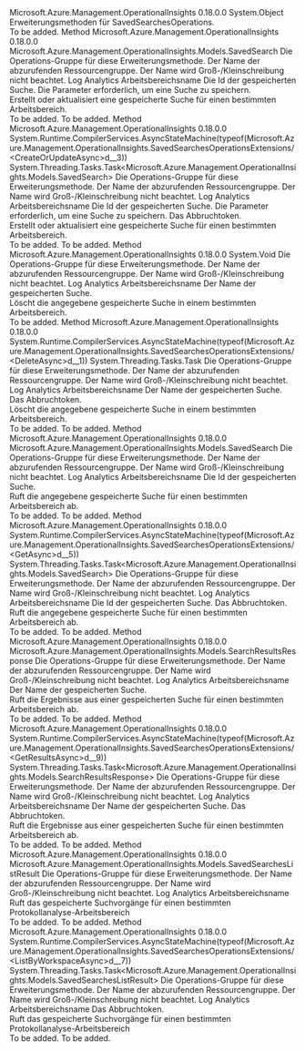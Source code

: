 <Type Name="SavedSearchesOperationsExtensions" FullName="Microsoft.Azure.Management.OperationalInsights.SavedSearchesOperationsExtensions">
  <TypeSignature Language="C#" Value="public static class SavedSearchesOperationsExtensions" />
  <TypeSignature Language="ILAsm" Value=".class public auto ansi abstract sealed beforefieldinit SavedSearchesOperationsExtensions extends System.Object" />
  <TypeSignature Language="DocId" Value="T:Microsoft.Azure.Management.OperationalInsights.SavedSearchesOperationsExtensions" />
  <TypeSignature Language="VB.NET" Value="Public Module SavedSearchesOperationsExtensions" />
  <TypeSignature Language="F#" Value="type SavedSearchesOperationsExtensions = class" />
  <AssemblyInfo>
    <AssemblyName>Microsoft.Azure.Management.OperationalInsights</AssemblyName>
    <AssemblyVersion>0.18.0.0</AssemblyVersion>
  </AssemblyInfo>
  <Base>
    <BaseTypeName>System.Object</BaseTypeName>
  </Base>
  <Interfaces />
  <Docs>
    <summary>
            Erweiterungsmethoden für SavedSearchesOperations.
            </summary>
    <remarks>To be added.</remarks>
  </Docs>
  <Members>
    <Member MemberName="CreateOrUpdate">
      <MemberSignature Language="C#" Value="public static Microsoft.Azure.Management.OperationalInsights.Models.SavedSearch CreateOrUpdate (this Microsoft.Azure.Management.OperationalInsights.ISavedSearchesOperations operations, string resourceGroupName, string workspaceName, string savedSearchName, Microsoft.Azure.Management.OperationalInsights.Models.SavedSearch parameters);" />
      <MemberSignature Language="ILAsm" Value=".method public static hidebysig class Microsoft.Azure.Management.OperationalInsights.Models.SavedSearch CreateOrUpdate(class Microsoft.Azure.Management.OperationalInsights.ISavedSearchesOperations operations, string resourceGroupName, string workspaceName, string savedSearchName, class Microsoft.Azure.Management.OperationalInsights.Models.SavedSearch parameters) cil managed" />
      <MemberSignature Language="DocId" Value="M:Microsoft.Azure.Management.OperationalInsights.SavedSearchesOperationsExtensions.CreateOrUpdate(Microsoft.Azure.Management.OperationalInsights.ISavedSearchesOperations,System.String,System.String,System.String,Microsoft.Azure.Management.OperationalInsights.Models.SavedSearch)" />
      <MemberSignature Language="VB.NET" Value="&lt;Extension()&gt;&#xA;Public Function CreateOrUpdate (operations As ISavedSearchesOperations, resourceGroupName As String, workspaceName As String, savedSearchName As String, parameters As SavedSearch) As SavedSearch" />
      <MemberSignature Language="F#" Value="static member CreateOrUpdate : Microsoft.Azure.Management.OperationalInsights.ISavedSearchesOperations * string * string * string * Microsoft.Azure.Management.OperationalInsights.Models.SavedSearch -&gt; Microsoft.Azure.Management.OperationalInsights.Models.SavedSearch" Usage="Microsoft.Azure.Management.OperationalInsights.SavedSearchesOperationsExtensions.CreateOrUpdate (operations, resourceGroupName, workspaceName, savedSearchName, parameters)" />
      <MemberType>Method</MemberType>
      <AssemblyInfo>
        <AssemblyName>Microsoft.Azure.Management.OperationalInsights</AssemblyName>
        <AssemblyVersion>0.18.0.0</AssemblyVersion>
      </AssemblyInfo>
      <ReturnValue>
        <ReturnType>Microsoft.Azure.Management.OperationalInsights.Models.SavedSearch</ReturnType>
      </ReturnValue>
      <Parameters>
        <Parameter Name="operations" Type="Microsoft.Azure.Management.OperationalInsights.ISavedSearchesOperations" RefType="this" />
        <Parameter Name="resourceGroupName" Type="System.String" />
        <Parameter Name="workspaceName" Type="System.String" />
        <Parameter Name="savedSearchName" Type="System.String" />
        <Parameter Name="parameters" Type="Microsoft.Azure.Management.OperationalInsights.Models.SavedSearch" />
      </Parameters>
      <Docs>
        <param name="operations">
            Die Operations-Gruppe für diese Erweiterungsmethode.
            </param>
        <param name="resourceGroupName">
            Der Name der abzurufenden Ressourcengruppe. Der Name wird Groß-/Kleinschreibung nicht beachtet.
            </param>
        <param name="workspaceName">
            Log Analytics Arbeitsbereichsname
            </param>
        <param name="savedSearchName">
            Die Id der gespeicherten Suche.
            </param>
        <param name="parameters">
            Die Parameter erforderlich, um eine Suche zu speichern.
            </param>
        <summary>
            Erstellt oder aktualisiert eine gespeicherte Suche für einen bestimmten Arbeitsbereich.
            </summary>
        <returns>To be added.</returns>
        <remarks>To be added.</remarks>
      </Docs>
    </Member>
    <Member MemberName="CreateOrUpdateAsync">
      <MemberSignature Language="C#" Value="public static System.Threading.Tasks.Task&lt;Microsoft.Azure.Management.OperationalInsights.Models.SavedSearch&gt; CreateOrUpdateAsync (this Microsoft.Azure.Management.OperationalInsights.ISavedSearchesOperations operations, string resourceGroupName, string workspaceName, string savedSearchName, Microsoft.Azure.Management.OperationalInsights.Models.SavedSearch parameters, System.Threading.CancellationToken cancellationToken = null);" />
      <MemberSignature Language="ILAsm" Value=".method public static hidebysig class System.Threading.Tasks.Task`1&lt;class Microsoft.Azure.Management.OperationalInsights.Models.SavedSearch&gt; CreateOrUpdateAsync(class Microsoft.Azure.Management.OperationalInsights.ISavedSearchesOperations operations, string resourceGroupName, string workspaceName, string savedSearchName, class Microsoft.Azure.Management.OperationalInsights.Models.SavedSearch parameters, valuetype System.Threading.CancellationToken cancellationToken) cil managed" />
      <MemberSignature Language="DocId" Value="M:Microsoft.Azure.Management.OperationalInsights.SavedSearchesOperationsExtensions.CreateOrUpdateAsync(Microsoft.Azure.Management.OperationalInsights.ISavedSearchesOperations,System.String,System.String,System.String,Microsoft.Azure.Management.OperationalInsights.Models.SavedSearch,System.Threading.CancellationToken)" />
      <MemberSignature Language="F#" Value="static member CreateOrUpdateAsync : Microsoft.Azure.Management.OperationalInsights.ISavedSearchesOperations * string * string * string * Microsoft.Azure.Management.OperationalInsights.Models.SavedSearch * System.Threading.CancellationToken -&gt; System.Threading.Tasks.Task&lt;Microsoft.Azure.Management.OperationalInsights.Models.SavedSearch&gt;" Usage="Microsoft.Azure.Management.OperationalInsights.SavedSearchesOperationsExtensions.CreateOrUpdateAsync (operations, resourceGroupName, workspaceName, savedSearchName, parameters, cancellationToken)" />
      <MemberType>Method</MemberType>
      <AssemblyInfo>
        <AssemblyName>Microsoft.Azure.Management.OperationalInsights</AssemblyName>
        <AssemblyVersion>0.18.0.0</AssemblyVersion>
      </AssemblyInfo>
      <Attributes>
        <Attribute>
          <AttributeName>System.Runtime.CompilerServices.AsyncStateMachine(typeof(Microsoft.Azure.Management.OperationalInsights.SavedSearchesOperationsExtensions/&lt;CreateOrUpdateAsync&gt;d__3))</AttributeName>
        </Attribute>
      </Attributes>
      <ReturnValue>
        <ReturnType>System.Threading.Tasks.Task&lt;Microsoft.Azure.Management.OperationalInsights.Models.SavedSearch&gt;</ReturnType>
      </ReturnValue>
      <Parameters>
        <Parameter Name="operations" Type="Microsoft.Azure.Management.OperationalInsights.ISavedSearchesOperations" RefType="this" />
        <Parameter Name="resourceGroupName" Type="System.String" />
        <Parameter Name="workspaceName" Type="System.String" />
        <Parameter Name="savedSearchName" Type="System.String" />
        <Parameter Name="parameters" Type="Microsoft.Azure.Management.OperationalInsights.Models.SavedSearch" />
        <Parameter Name="cancellationToken" Type="System.Threading.CancellationToken" />
      </Parameters>
      <Docs>
        <param name="operations">
            Die Operations-Gruppe für diese Erweiterungsmethode.
            </param>
        <param name="resourceGroupName">
            Der Name der abzurufenden Ressourcengruppe. Der Name wird Groß-/Kleinschreibung nicht beachtet.
            </param>
        <param name="workspaceName">
            Log Analytics Arbeitsbereichsname
            </param>
        <param name="savedSearchName">
            Die Id der gespeicherten Suche.
            </param>
        <param name="parameters">
            Die Parameter erforderlich, um eine Suche zu speichern.
            </param>
        <param name="cancellationToken">
            Das Abbruchtoken.
            </param>
        <summary>
            Erstellt oder aktualisiert eine gespeicherte Suche für einen bestimmten Arbeitsbereich.
            </summary>
        <returns>To be added.</returns>
        <remarks>To be added.</remarks>
      </Docs>
    </Member>
    <Member MemberName="Delete">
      <MemberSignature Language="C#" Value="public static void Delete (this Microsoft.Azure.Management.OperationalInsights.ISavedSearchesOperations operations, string resourceGroupName, string workspaceName, string savedSearchName);" />
      <MemberSignature Language="ILAsm" Value=".method public static hidebysig void Delete(class Microsoft.Azure.Management.OperationalInsights.ISavedSearchesOperations operations, string resourceGroupName, string workspaceName, string savedSearchName) cil managed" />
      <MemberSignature Language="DocId" Value="M:Microsoft.Azure.Management.OperationalInsights.SavedSearchesOperationsExtensions.Delete(Microsoft.Azure.Management.OperationalInsights.ISavedSearchesOperations,System.String,System.String,System.String)" />
      <MemberSignature Language="VB.NET" Value="&lt;Extension()&gt;&#xA;Public Sub Delete (operations As ISavedSearchesOperations, resourceGroupName As String, workspaceName As String, savedSearchName As String)" />
      <MemberSignature Language="F#" Value="static member Delete : Microsoft.Azure.Management.OperationalInsights.ISavedSearchesOperations * string * string * string -&gt; unit" Usage="Microsoft.Azure.Management.OperationalInsights.SavedSearchesOperationsExtensions.Delete (operations, resourceGroupName, workspaceName, savedSearchName)" />
      <MemberType>Method</MemberType>
      <AssemblyInfo>
        <AssemblyName>Microsoft.Azure.Management.OperationalInsights</AssemblyName>
        <AssemblyVersion>0.18.0.0</AssemblyVersion>
      </AssemblyInfo>
      <ReturnValue>
        <ReturnType>System.Void</ReturnType>
      </ReturnValue>
      <Parameters>
        <Parameter Name="operations" Type="Microsoft.Azure.Management.OperationalInsights.ISavedSearchesOperations" RefType="this" />
        <Parameter Name="resourceGroupName" Type="System.String" />
        <Parameter Name="workspaceName" Type="System.String" />
        <Parameter Name="savedSearchName" Type="System.String" />
      </Parameters>
      <Docs>
        <param name="operations">
            Die Operations-Gruppe für diese Erweiterungsmethode.
            </param>
        <param name="resourceGroupName">
            Der Name der abzurufenden Ressourcengruppe. Der Name wird Groß-/Kleinschreibung nicht beachtet.
            </param>
        <param name="workspaceName">
            Log Analytics Arbeitsbereichsname
            </param>
        <param name="savedSearchName">
            Der Name der gespeicherten Suche.
            </param>
        <summary>
            Löscht die angegebene gespeicherte Suche in einem bestimmten Arbeitsbereich.
            </summary>
        <remarks>To be added.</remarks>
      </Docs>
    </Member>
    <Member MemberName="DeleteAsync">
      <MemberSignature Language="C#" Value="public static System.Threading.Tasks.Task DeleteAsync (this Microsoft.Azure.Management.OperationalInsights.ISavedSearchesOperations operations, string resourceGroupName, string workspaceName, string savedSearchName, System.Threading.CancellationToken cancellationToken = null);" />
      <MemberSignature Language="ILAsm" Value=".method public static hidebysig class System.Threading.Tasks.Task DeleteAsync(class Microsoft.Azure.Management.OperationalInsights.ISavedSearchesOperations operations, string resourceGroupName, string workspaceName, string savedSearchName, valuetype System.Threading.CancellationToken cancellationToken) cil managed" />
      <MemberSignature Language="DocId" Value="M:Microsoft.Azure.Management.OperationalInsights.SavedSearchesOperationsExtensions.DeleteAsync(Microsoft.Azure.Management.OperationalInsights.ISavedSearchesOperations,System.String,System.String,System.String,System.Threading.CancellationToken)" />
      <MemberSignature Language="F#" Value="static member DeleteAsync : Microsoft.Azure.Management.OperationalInsights.ISavedSearchesOperations * string * string * string * System.Threading.CancellationToken -&gt; System.Threading.Tasks.Task" Usage="Microsoft.Azure.Management.OperationalInsights.SavedSearchesOperationsExtensions.DeleteAsync (operations, resourceGroupName, workspaceName, savedSearchName, cancellationToken)" />
      <MemberType>Method</MemberType>
      <AssemblyInfo>
        <AssemblyName>Microsoft.Azure.Management.OperationalInsights</AssemblyName>
        <AssemblyVersion>0.18.0.0</AssemblyVersion>
      </AssemblyInfo>
      <Attributes>
        <Attribute>
          <AttributeName>System.Runtime.CompilerServices.AsyncStateMachine(typeof(Microsoft.Azure.Management.OperationalInsights.SavedSearchesOperationsExtensions/&lt;DeleteAsync&gt;d__1))</AttributeName>
        </Attribute>
      </Attributes>
      <ReturnValue>
        <ReturnType>System.Threading.Tasks.Task</ReturnType>
      </ReturnValue>
      <Parameters>
        <Parameter Name="operations" Type="Microsoft.Azure.Management.OperationalInsights.ISavedSearchesOperations" RefType="this" />
        <Parameter Name="resourceGroupName" Type="System.String" />
        <Parameter Name="workspaceName" Type="System.String" />
        <Parameter Name="savedSearchName" Type="System.String" />
        <Parameter Name="cancellationToken" Type="System.Threading.CancellationToken" />
      </Parameters>
      <Docs>
        <param name="operations">
            Die Operations-Gruppe für diese Erweiterungsmethode.
            </param>
        <param name="resourceGroupName">
            Der Name der abzurufenden Ressourcengruppe. Der Name wird Groß-/Kleinschreibung nicht beachtet.
            </param>
        <param name="workspaceName">
            Log Analytics Arbeitsbereichsname
            </param>
        <param name="savedSearchName">
            Der Name der gespeicherten Suche.
            </param>
        <param name="cancellationToken">
            Das Abbruchtoken.
            </param>
        <summary>
            Löscht die angegebene gespeicherte Suche in einem bestimmten Arbeitsbereich.
            </summary>
        <returns>To be added.</returns>
        <remarks>To be added.</remarks>
      </Docs>
    </Member>
    <Member MemberName="Get">
      <MemberSignature Language="C#" Value="public static Microsoft.Azure.Management.OperationalInsights.Models.SavedSearch Get (this Microsoft.Azure.Management.OperationalInsights.ISavedSearchesOperations operations, string resourceGroupName, string workspaceName, string savedSearchName);" />
      <MemberSignature Language="ILAsm" Value=".method public static hidebysig class Microsoft.Azure.Management.OperationalInsights.Models.SavedSearch Get(class Microsoft.Azure.Management.OperationalInsights.ISavedSearchesOperations operations, string resourceGroupName, string workspaceName, string savedSearchName) cil managed" />
      <MemberSignature Language="DocId" Value="M:Microsoft.Azure.Management.OperationalInsights.SavedSearchesOperationsExtensions.Get(Microsoft.Azure.Management.OperationalInsights.ISavedSearchesOperations,System.String,System.String,System.String)" />
      <MemberSignature Language="VB.NET" Value="&lt;Extension()&gt;&#xA;Public Function Get (operations As ISavedSearchesOperations, resourceGroupName As String, workspaceName As String, savedSearchName As String) As SavedSearch" />
      <MemberSignature Language="F#" Value="static member Get : Microsoft.Azure.Management.OperationalInsights.ISavedSearchesOperations * string * string * string -&gt; Microsoft.Azure.Management.OperationalInsights.Models.SavedSearch" Usage="Microsoft.Azure.Management.OperationalInsights.SavedSearchesOperationsExtensions.Get (operations, resourceGroupName, workspaceName, savedSearchName)" />
      <MemberType>Method</MemberType>
      <AssemblyInfo>
        <AssemblyName>Microsoft.Azure.Management.OperationalInsights</AssemblyName>
        <AssemblyVersion>0.18.0.0</AssemblyVersion>
      </AssemblyInfo>
      <ReturnValue>
        <ReturnType>Microsoft.Azure.Management.OperationalInsights.Models.SavedSearch</ReturnType>
      </ReturnValue>
      <Parameters>
        <Parameter Name="operations" Type="Microsoft.Azure.Management.OperationalInsights.ISavedSearchesOperations" RefType="this" />
        <Parameter Name="resourceGroupName" Type="System.String" />
        <Parameter Name="workspaceName" Type="System.String" />
        <Parameter Name="savedSearchName" Type="System.String" />
      </Parameters>
      <Docs>
        <param name="operations">
            Die Operations-Gruppe für diese Erweiterungsmethode.
            </param>
        <param name="resourceGroupName">
            Der Name der abzurufenden Ressourcengruppe. Der Name wird Groß-/Kleinschreibung nicht beachtet.
            </param>
        <param name="workspaceName">
            Log Analytics Arbeitsbereichsname
            </param>
        <param name="savedSearchName">
            Die Id der gespeicherten Suche.
            </param>
        <summary>
            Ruft die angegebene gespeicherte Suche für einen bestimmten Arbeitsbereich ab.
            </summary>
        <returns>To be added.</returns>
        <remarks>To be added.</remarks>
      </Docs>
    </Member>
    <Member MemberName="GetAsync">
      <MemberSignature Language="C#" Value="public static System.Threading.Tasks.Task&lt;Microsoft.Azure.Management.OperationalInsights.Models.SavedSearch&gt; GetAsync (this Microsoft.Azure.Management.OperationalInsights.ISavedSearchesOperations operations, string resourceGroupName, string workspaceName, string savedSearchName, System.Threading.CancellationToken cancellationToken = null);" />
      <MemberSignature Language="ILAsm" Value=".method public static hidebysig class System.Threading.Tasks.Task`1&lt;class Microsoft.Azure.Management.OperationalInsights.Models.SavedSearch&gt; GetAsync(class Microsoft.Azure.Management.OperationalInsights.ISavedSearchesOperations operations, string resourceGroupName, string workspaceName, string savedSearchName, valuetype System.Threading.CancellationToken cancellationToken) cil managed" />
      <MemberSignature Language="DocId" Value="M:Microsoft.Azure.Management.OperationalInsights.SavedSearchesOperationsExtensions.GetAsync(Microsoft.Azure.Management.OperationalInsights.ISavedSearchesOperations,System.String,System.String,System.String,System.Threading.CancellationToken)" />
      <MemberSignature Language="F#" Value="static member GetAsync : Microsoft.Azure.Management.OperationalInsights.ISavedSearchesOperations * string * string * string * System.Threading.CancellationToken -&gt; System.Threading.Tasks.Task&lt;Microsoft.Azure.Management.OperationalInsights.Models.SavedSearch&gt;" Usage="Microsoft.Azure.Management.OperationalInsights.SavedSearchesOperationsExtensions.GetAsync (operations, resourceGroupName, workspaceName, savedSearchName, cancellationToken)" />
      <MemberType>Method</MemberType>
      <AssemblyInfo>
        <AssemblyName>Microsoft.Azure.Management.OperationalInsights</AssemblyName>
        <AssemblyVersion>0.18.0.0</AssemblyVersion>
      </AssemblyInfo>
      <Attributes>
        <Attribute>
          <AttributeName>System.Runtime.CompilerServices.AsyncStateMachine(typeof(Microsoft.Azure.Management.OperationalInsights.SavedSearchesOperationsExtensions/&lt;GetAsync&gt;d__5))</AttributeName>
        </Attribute>
      </Attributes>
      <ReturnValue>
        <ReturnType>System.Threading.Tasks.Task&lt;Microsoft.Azure.Management.OperationalInsights.Models.SavedSearch&gt;</ReturnType>
      </ReturnValue>
      <Parameters>
        <Parameter Name="operations" Type="Microsoft.Azure.Management.OperationalInsights.ISavedSearchesOperations" RefType="this" />
        <Parameter Name="resourceGroupName" Type="System.String" />
        <Parameter Name="workspaceName" Type="System.String" />
        <Parameter Name="savedSearchName" Type="System.String" />
        <Parameter Name="cancellationToken" Type="System.Threading.CancellationToken" />
      </Parameters>
      <Docs>
        <param name="operations">
            Die Operations-Gruppe für diese Erweiterungsmethode.
            </param>
        <param name="resourceGroupName">
            Der Name der abzurufenden Ressourcengruppe. Der Name wird Groß-/Kleinschreibung nicht beachtet.
            </param>
        <param name="workspaceName">
            Log Analytics Arbeitsbereichsname
            </param>
        <param name="savedSearchName">
            Die Id der gespeicherten Suche.
            </param>
        <param name="cancellationToken">
            Das Abbruchtoken.
            </param>
        <summary>
            Ruft die angegebene gespeicherte Suche für einen bestimmten Arbeitsbereich ab.
            </summary>
        <returns>To be added.</returns>
        <remarks>To be added.</remarks>
      </Docs>
    </Member>
    <Member MemberName="GetResults">
      <MemberSignature Language="C#" Value="public static Microsoft.Azure.Management.OperationalInsights.Models.SearchResultsResponse GetResults (this Microsoft.Azure.Management.OperationalInsights.ISavedSearchesOperations operations, string resourceGroupName, string workspaceName, string savedSearchName);" />
      <MemberSignature Language="ILAsm" Value=".method public static hidebysig class Microsoft.Azure.Management.OperationalInsights.Models.SearchResultsResponse GetResults(class Microsoft.Azure.Management.OperationalInsights.ISavedSearchesOperations operations, string resourceGroupName, string workspaceName, string savedSearchName) cil managed" />
      <MemberSignature Language="DocId" Value="M:Microsoft.Azure.Management.OperationalInsights.SavedSearchesOperationsExtensions.GetResults(Microsoft.Azure.Management.OperationalInsights.ISavedSearchesOperations,System.String,System.String,System.String)" />
      <MemberSignature Language="VB.NET" Value="&lt;Extension()&gt;&#xA;Public Function GetResults (operations As ISavedSearchesOperations, resourceGroupName As String, workspaceName As String, savedSearchName As String) As SearchResultsResponse" />
      <MemberSignature Language="F#" Value="static member GetResults : Microsoft.Azure.Management.OperationalInsights.ISavedSearchesOperations * string * string * string -&gt; Microsoft.Azure.Management.OperationalInsights.Models.SearchResultsResponse" Usage="Microsoft.Azure.Management.OperationalInsights.SavedSearchesOperationsExtensions.GetResults (operations, resourceGroupName, workspaceName, savedSearchName)" />
      <MemberType>Method</MemberType>
      <AssemblyInfo>
        <AssemblyName>Microsoft.Azure.Management.OperationalInsights</AssemblyName>
        <AssemblyVersion>0.18.0.0</AssemblyVersion>
      </AssemblyInfo>
      <ReturnValue>
        <ReturnType>Microsoft.Azure.Management.OperationalInsights.Models.SearchResultsResponse</ReturnType>
      </ReturnValue>
      <Parameters>
        <Parameter Name="operations" Type="Microsoft.Azure.Management.OperationalInsights.ISavedSearchesOperations" RefType="this" />
        <Parameter Name="resourceGroupName" Type="System.String" />
        <Parameter Name="workspaceName" Type="System.String" />
        <Parameter Name="savedSearchName" Type="System.String" />
      </Parameters>
      <Docs>
        <param name="operations">
            Die Operations-Gruppe für diese Erweiterungsmethode.
            </param>
        <param name="resourceGroupName">
            Der Name der abzurufenden Ressourcengruppe. Der Name wird Groß-/Kleinschreibung nicht beachtet.
            </param>
        <param name="workspaceName">
            Log Analytics Arbeitsbereichsname
            </param>
        <param name="savedSearchName">
            Der Name der gespeicherten Suche.
            </param>
        <summary>
            Ruft die Ergebnisse aus einer gespeicherten Suche für einen bestimmten Arbeitsbereich ab.
            </summary>
        <returns>To be added.</returns>
        <remarks>To be added.</remarks>
      </Docs>
    </Member>
    <Member MemberName="GetResultsAsync">
      <MemberSignature Language="C#" Value="public static System.Threading.Tasks.Task&lt;Microsoft.Azure.Management.OperationalInsights.Models.SearchResultsResponse&gt; GetResultsAsync (this Microsoft.Azure.Management.OperationalInsights.ISavedSearchesOperations operations, string resourceGroupName, string workspaceName, string savedSearchName, System.Threading.CancellationToken cancellationToken = null);" />
      <MemberSignature Language="ILAsm" Value=".method public static hidebysig class System.Threading.Tasks.Task`1&lt;class Microsoft.Azure.Management.OperationalInsights.Models.SearchResultsResponse&gt; GetResultsAsync(class Microsoft.Azure.Management.OperationalInsights.ISavedSearchesOperations operations, string resourceGroupName, string workspaceName, string savedSearchName, valuetype System.Threading.CancellationToken cancellationToken) cil managed" />
      <MemberSignature Language="DocId" Value="M:Microsoft.Azure.Management.OperationalInsights.SavedSearchesOperationsExtensions.GetResultsAsync(Microsoft.Azure.Management.OperationalInsights.ISavedSearchesOperations,System.String,System.String,System.String,System.Threading.CancellationToken)" />
      <MemberSignature Language="F#" Value="static member GetResultsAsync : Microsoft.Azure.Management.OperationalInsights.ISavedSearchesOperations * string * string * string * System.Threading.CancellationToken -&gt; System.Threading.Tasks.Task&lt;Microsoft.Azure.Management.OperationalInsights.Models.SearchResultsResponse&gt;" Usage="Microsoft.Azure.Management.OperationalInsights.SavedSearchesOperationsExtensions.GetResultsAsync (operations, resourceGroupName, workspaceName, savedSearchName, cancellationToken)" />
      <MemberType>Method</MemberType>
      <AssemblyInfo>
        <AssemblyName>Microsoft.Azure.Management.OperationalInsights</AssemblyName>
        <AssemblyVersion>0.18.0.0</AssemblyVersion>
      </AssemblyInfo>
      <Attributes>
        <Attribute>
          <AttributeName>System.Runtime.CompilerServices.AsyncStateMachine(typeof(Microsoft.Azure.Management.OperationalInsights.SavedSearchesOperationsExtensions/&lt;GetResultsAsync&gt;d__9))</AttributeName>
        </Attribute>
      </Attributes>
      <ReturnValue>
        <ReturnType>System.Threading.Tasks.Task&lt;Microsoft.Azure.Management.OperationalInsights.Models.SearchResultsResponse&gt;</ReturnType>
      </ReturnValue>
      <Parameters>
        <Parameter Name="operations" Type="Microsoft.Azure.Management.OperationalInsights.ISavedSearchesOperations" RefType="this" />
        <Parameter Name="resourceGroupName" Type="System.String" />
        <Parameter Name="workspaceName" Type="System.String" />
        <Parameter Name="savedSearchName" Type="System.String" />
        <Parameter Name="cancellationToken" Type="System.Threading.CancellationToken" />
      </Parameters>
      <Docs>
        <param name="operations">
            Die Operations-Gruppe für diese Erweiterungsmethode.
            </param>
        <param name="resourceGroupName">
            Der Name der abzurufenden Ressourcengruppe. Der Name wird Groß-/Kleinschreibung nicht beachtet.
            </param>
        <param name="workspaceName">
            Log Analytics Arbeitsbereichsname
            </param>
        <param name="savedSearchName">
            Der Name der gespeicherten Suche.
            </param>
        <param name="cancellationToken">
            Das Abbruchtoken.
            </param>
        <summary>
            Ruft die Ergebnisse aus einer gespeicherten Suche für einen bestimmten Arbeitsbereich ab.
            </summary>
        <returns>To be added.</returns>
        <remarks>To be added.</remarks>
      </Docs>
    </Member>
    <Member MemberName="ListByWorkspace">
      <MemberSignature Language="C#" Value="public static Microsoft.Azure.Management.OperationalInsights.Models.SavedSearchesListResult ListByWorkspace (this Microsoft.Azure.Management.OperationalInsights.ISavedSearchesOperations operations, string resourceGroupName, string workspaceName);" />
      <MemberSignature Language="ILAsm" Value=".method public static hidebysig class Microsoft.Azure.Management.OperationalInsights.Models.SavedSearchesListResult ListByWorkspace(class Microsoft.Azure.Management.OperationalInsights.ISavedSearchesOperations operations, string resourceGroupName, string workspaceName) cil managed" />
      <MemberSignature Language="DocId" Value="M:Microsoft.Azure.Management.OperationalInsights.SavedSearchesOperationsExtensions.ListByWorkspace(Microsoft.Azure.Management.OperationalInsights.ISavedSearchesOperations,System.String,System.String)" />
      <MemberSignature Language="VB.NET" Value="&lt;Extension()&gt;&#xA;Public Function ListByWorkspace (operations As ISavedSearchesOperations, resourceGroupName As String, workspaceName As String) As SavedSearchesListResult" />
      <MemberSignature Language="F#" Value="static member ListByWorkspace : Microsoft.Azure.Management.OperationalInsights.ISavedSearchesOperations * string * string -&gt; Microsoft.Azure.Management.OperationalInsights.Models.SavedSearchesListResult" Usage="Microsoft.Azure.Management.OperationalInsights.SavedSearchesOperationsExtensions.ListByWorkspace (operations, resourceGroupName, workspaceName)" />
      <MemberType>Method</MemberType>
      <AssemblyInfo>
        <AssemblyName>Microsoft.Azure.Management.OperationalInsights</AssemblyName>
        <AssemblyVersion>0.18.0.0</AssemblyVersion>
      </AssemblyInfo>
      <ReturnValue>
        <ReturnType>Microsoft.Azure.Management.OperationalInsights.Models.SavedSearchesListResult</ReturnType>
      </ReturnValue>
      <Parameters>
        <Parameter Name="operations" Type="Microsoft.Azure.Management.OperationalInsights.ISavedSearchesOperations" RefType="this" />
        <Parameter Name="resourceGroupName" Type="System.String" />
        <Parameter Name="workspaceName" Type="System.String" />
      </Parameters>
      <Docs>
        <param name="operations">
            Die Operations-Gruppe für diese Erweiterungsmethode.
            </param>
        <param name="resourceGroupName">
            Der Name der abzurufenden Ressourcengruppe. Der Name wird Groß-/Kleinschreibung nicht beachtet.
            </param>
        <param name="workspaceName">
            Log Analytics Arbeitsbereichsname
            </param>
        <summary>
            Ruft das gespeicherte Suchvorgänge für einen bestimmten Protokollanalyse-Arbeitsbereich
            </summary>
        <returns>To be added.</returns>
        <remarks>To be added.</remarks>
      </Docs>
    </Member>
    <Member MemberName="ListByWorkspaceAsync">
      <MemberSignature Language="C#" Value="public static System.Threading.Tasks.Task&lt;Microsoft.Azure.Management.OperationalInsights.Models.SavedSearchesListResult&gt; ListByWorkspaceAsync (this Microsoft.Azure.Management.OperationalInsights.ISavedSearchesOperations operations, string resourceGroupName, string workspaceName, System.Threading.CancellationToken cancellationToken = null);" />
      <MemberSignature Language="ILAsm" Value=".method public static hidebysig class System.Threading.Tasks.Task`1&lt;class Microsoft.Azure.Management.OperationalInsights.Models.SavedSearchesListResult&gt; ListByWorkspaceAsync(class Microsoft.Azure.Management.OperationalInsights.ISavedSearchesOperations operations, string resourceGroupName, string workspaceName, valuetype System.Threading.CancellationToken cancellationToken) cil managed" />
      <MemberSignature Language="DocId" Value="M:Microsoft.Azure.Management.OperationalInsights.SavedSearchesOperationsExtensions.ListByWorkspaceAsync(Microsoft.Azure.Management.OperationalInsights.ISavedSearchesOperations,System.String,System.String,System.Threading.CancellationToken)" />
      <MemberSignature Language="F#" Value="static member ListByWorkspaceAsync : Microsoft.Azure.Management.OperationalInsights.ISavedSearchesOperations * string * string * System.Threading.CancellationToken -&gt; System.Threading.Tasks.Task&lt;Microsoft.Azure.Management.OperationalInsights.Models.SavedSearchesListResult&gt;" Usage="Microsoft.Azure.Management.OperationalInsights.SavedSearchesOperationsExtensions.ListByWorkspaceAsync (operations, resourceGroupName, workspaceName, cancellationToken)" />
      <MemberType>Method</MemberType>
      <AssemblyInfo>
        <AssemblyName>Microsoft.Azure.Management.OperationalInsights</AssemblyName>
        <AssemblyVersion>0.18.0.0</AssemblyVersion>
      </AssemblyInfo>
      <Attributes>
        <Attribute>
          <AttributeName>System.Runtime.CompilerServices.AsyncStateMachine(typeof(Microsoft.Azure.Management.OperationalInsights.SavedSearchesOperationsExtensions/&lt;ListByWorkspaceAsync&gt;d__7))</AttributeName>
        </Attribute>
      </Attributes>
      <ReturnValue>
        <ReturnType>System.Threading.Tasks.Task&lt;Microsoft.Azure.Management.OperationalInsights.Models.SavedSearchesListResult&gt;</ReturnType>
      </ReturnValue>
      <Parameters>
        <Parameter Name="operations" Type="Microsoft.Azure.Management.OperationalInsights.ISavedSearchesOperations" RefType="this" />
        <Parameter Name="resourceGroupName" Type="System.String" />
        <Parameter Name="workspaceName" Type="System.String" />
        <Parameter Name="cancellationToken" Type="System.Threading.CancellationToken" />
      </Parameters>
      <Docs>
        <param name="operations">
            Die Operations-Gruppe für diese Erweiterungsmethode.
            </param>
        <param name="resourceGroupName">
            Der Name der abzurufenden Ressourcengruppe. Der Name wird Groß-/Kleinschreibung nicht beachtet.
            </param>
        <param name="workspaceName">
            Log Analytics Arbeitsbereichsname
            </param>
        <param name="cancellationToken">
            Das Abbruchtoken.
            </param>
        <summary>
            Ruft das gespeicherte Suchvorgänge für einen bestimmten Protokollanalyse-Arbeitsbereich
            </summary>
        <returns>To be added.</returns>
        <remarks>To be added.</remarks>
      </Docs>
    </Member>
  </Members>
</Type>